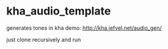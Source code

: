 # kha_audio_template
generates tones in kha
demo: http://kha.jefvel.net/audio_gen/

just clone recursively and run 
